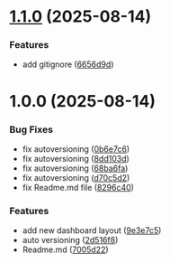 # [1.1.0](https://github.com/ihrahimi/Docker/compare/v1.0.0...v1.1.0) (2025-08-14)


### Features

* add gitignore ([6656d9d](https://github.com/ihrahimi/Docker/commit/6656d9de0baddedcdc0086e6c11d490d4a788aa9))

# 1.0.0 (2025-08-14)


### Bug Fixes

* fix autoversioning ([0b6e7c6](https://github.com/ihrahimi/Docker/commit/0b6e7c61ebe570d02eaef790c363f622b726269e))
* fix autoversioning ([8dd103d](https://github.com/ihrahimi/Docker/commit/8dd103dfc333f45810eceb8377a8238b534ce4f4))
* fix autoversioning ([68ba6fa](https://github.com/ihrahimi/Docker/commit/68ba6fad6779111cf24f134478fe2f314af81b2f))
* fix autoversioning ([d70c5d2](https://github.com/ihrahimi/Docker/commit/d70c5d20ce37ee1ee23cd4d4eeeac34e63160514))
* fix Readme.md file ([8296c40](https://github.com/ihrahimi/Docker/commit/8296c40d03de0bfee45b663fd1bdf2712652c424))


### Features

* add new dashboard layout ([9e3e7c5](https://github.com/ihrahimi/Docker/commit/9e3e7c51e333a1433c55cde6a178e946bd0952af))
* auto versioning ([2d516f8](https://github.com/ihrahimi/Docker/commit/2d516f8dead81242aa2cd71806b8a153ccdbd118))
* Readme.md ([7005d22](https://github.com/ihrahimi/Docker/commit/7005d229312220b10a62a4f339ad2e333a3fe127))

